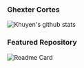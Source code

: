 ### Ghexter Cortes

![Khuyen's github stats](https://github-readme-stats.vercel.app/api?username=GhexterCortes&count_private=true&show_icons=true&theme=dracula&hide_rank=false)

<!-- ### My top languages

![Top Langs](https://github-readme-stats.vercel.app/api/top-langs/?username=GhexterCortes&layout=compact&theme=dracula&langs_count=3) -->

### Featured Repository

![Readme Card](https://github-readme-stats.vercel.app/api/pin/?username=FalloutStudios&repo=HiddenPlayer&theme=dracula&show_owner=true)
